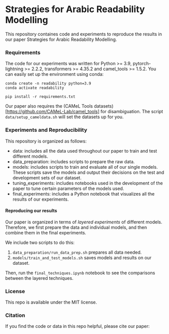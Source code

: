 # Strategies for Arabic Readability Modelling

This repository containes code and experiments to reproduce the results in our paper Strategies for Arabic Readability Modelling.

### Requirements

The code for our experiments was written for Python >= 3.9, pytorch-lightning >= 2.2.2, transformers >= 4.35.2 and camel_tools >= 1.5.2. You can easily set up the environment using conda:

```
conda create -n readability python=3.9
conda activate readability

pip install -r requirements.txt

```

Our paper also requires the (CAMeL Tools datasets)[https://github.com/CAMeL-Lab/camel_tools] for disambiguation. The script `data/setup_cameldata.sh` will set the datasets up for you.

### Experiments and Reproducibility

This repository is organized as follows:
- data: includes all the data used throughout our paper to train and test different models.
- data_preparation: includes scripts to prepare the raw data.
- models: includes scripts to train and evaluate all of our single models. These scripts save the models and output their decisions on the test and development sets of our dataset.
- tuning_experiments: includes notebooks used in the development of the paper to tune certain parameters of the models used.
- final_experiments: includes a Python notebook that visualizes all the results of our experiments.

#### Reproducing our results

Our paper is organized in terms of *layered experiments* of different models. Therefore, we first prepare the data and individual models, and then combine them in the final experiments.

We include two scripts to do this:
1. `data_preparation/run_data_prep.sh` prepares all data needed.
2. `models/train_and_test_models.sh` saves models and results on our dataset.

Then, run the `final_techniques.ipynb` notebook to see the comparisons between the layered techniques.

### License
This repo is available under the MIT license.

### Citation
If you find the code or data in this repo helpful, please cite our paper:


